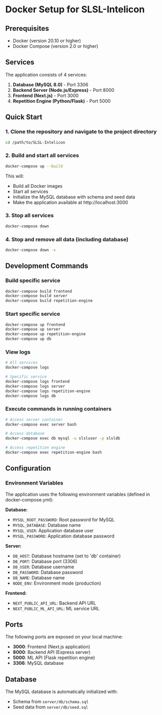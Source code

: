 # Docker Setup for SLSL-Intelicon

## Prerequisites

- Docker (version 20.10 or higher)
- Docker Compose (version 2.0 or higher)

## Services

The application consists of 4 services:

1. **Database (MySQL 8.0)** - Port 3306
2. **Backend Server (Node.js/Express)** - Port 8000
3. **Frontend (Next.js)** - Port 3000
4. **Repetition Engine (Python/Flask)** - Port 5000

## Quick Start

### 1. Clone the repository and navigate to the project directory

```bash
cd /path/to/SLSL-Intelicon
```

### 2. Build and start all services

```bash
docker-compose up --build
```

This will:
- Build all Docker images
- Start all services
- Initialize the MySQL database with schema and seed data
- Make the application available at http://localhost:3000

### 3. Stop all services

```bash
docker-compose down
```

### 4. Stop and remove all data (including database)

```bash
docker-compose down -v
```

## Development Commands

### Build specific service
```bash
docker-compose build frontend
docker-compose build server
docker-compose build repetition-engine
```

### Start specific service
```bash
docker-compose up frontend
docker-compose up server
docker-compose up repetition-engine
docker-compose up db
```

### View logs
```bash
# All services
docker-compose logs

# Specific service
docker-compose logs frontend
docker-compose logs server
docker-compose logs repetition-engine
docker-compose logs db
```

### Execute commands in running containers
```bash
# Access server container
docker-compose exec server bash

# Access database
docker-compose exec db mysql -u slsluser -p slsldb

# Access repetition engine
docker-compose exec repetition-engine bash
```

## Configuration

### Environment Variables

The application uses the following environment variables (defined in docker-compose.yml):

**Database:**
- `MYSQL_ROOT_PASSWORD`: Root password for MySQL
- `MYSQL_DATABASE`: Database name
- `MYSQL_USER`: Application database user
- `MYSQL_PASSWORD`: Application database password

**Server:**
- `DB_HOST`: Database hostname (set to 'db' container)
- `DB_PORT`: Database port (3306)
- `DB_USER`: Database username
- `DB_PASSWORD`: Database password
- `DB_NAME`: Database name
- `NODE_ENV`: Environment mode (production)

**Frontend:**
- `NEXT_PUBLIC_API_URL`: Backend API URL
- `NEXT_PUBLIC_ML_API_URL`: ML service URL

## Ports

The following ports are exposed on your local machine:

- **3000**: Frontend (Next.js application)
- **8000**: Backend API (Express server)
- **5000**: ML API (Flask repetition engine)
- **3306**: MySQL database

## Database

The MySQL database is automatically initialized with:
- Schema from `server/db/schema.sql`
- Seed data from `server/db/seed.sql`
